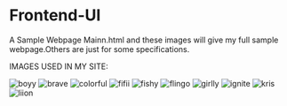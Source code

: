 # Frontend-UI
A Sample Webpage
Mainn.html and these images will give my full sample webpage.Others are just for some specifications.


IMAGES USED IN MY SITE:


![boyy](https://user-images.githubusercontent.com/35248489/44670749-27ac4e80-aa41-11e8-90f3-c6f2a52a73c6.jpeg)
![brave](https://user-images.githubusercontent.com/35248489/44670904-97bad480-aa41-11e8-8fc6-dda924839e58.png)
![colorful](https://user-images.githubusercontent.com/35248489/44670925-aacda480-aa41-11e8-9fff-b63a7804a4c6.jpg)
![fifii](https://user-images.githubusercontent.com/35248489/44670938-b620d000-aa41-11e8-93c8-22b555691e10.png)
![fishy](https://user-images.githubusercontent.com/35248489/44670949-be790b00-aa41-11e8-81be-02733d61d9d9.png)
![flingo](https://user-images.githubusercontent.com/35248489/44670958-c5a01900-aa41-11e8-8882-77a8c4ad7772.jpeg)
![girlly](https://user-images.githubusercontent.com/35248489/44670971-cc2e9080-aa41-11e8-9669-2010916312ca.jpeg)
![ignite](https://user-images.githubusercontent.com/35248489/44670981-d2bd0800-aa41-11e8-97f3-8e4a25d915e7.png)
![kris](https://user-images.githubusercontent.com/35248489/44670990-d8b2e900-aa41-11e8-9cc8-847743bbc29a.jpg)
![liion](https://user-images.githubusercontent.com/35248489/44671012-e6686e80-aa41-11e8-9ac6-5cb5f21ecbde.jpg)
